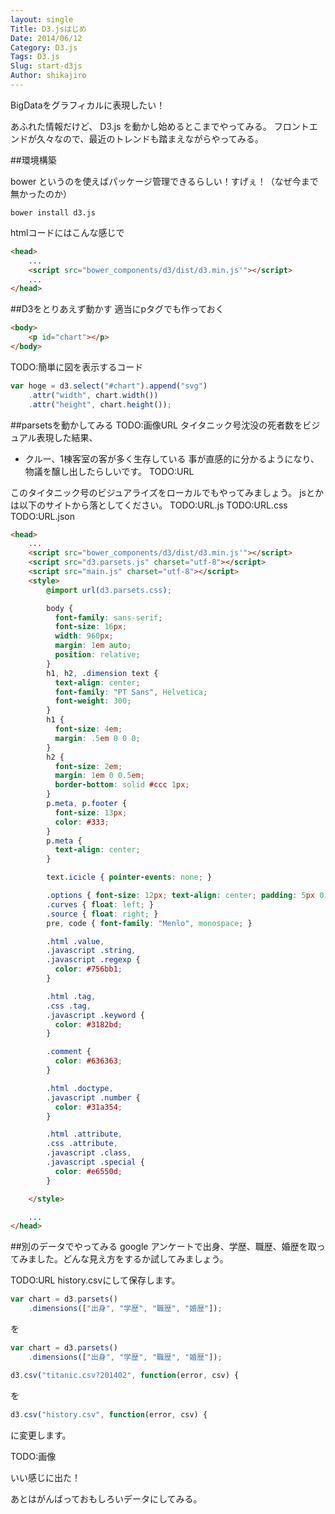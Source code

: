 ```yaml
---
layout: single
Title: D3.jsはじめ
Date: 2014/06/12
Category: D3.js
Tags: D3.js
Slug: start-d3js
Author: shikajiro
---
```

BigDataをグラフィカルに表現したい！

あふれた情報だけど、 D3.js を動かし始めるとこまでやってみる。
フロントエンドが久々なので、最近のトレンドも踏まえながらやってみる。

##環境構築

bower というのを使えばパッケージ管理できるらしい！すげぇ！（なぜ今まで無かったのか）

```
bower install d3.js
```

htmlコードにはこんな感じで
```html
<head>
    ...
    <script src="bower_components/d3/dist/d3.min.js'"></script>
    ...
</head>

```

##D3をとりあえず動かす
適当にpタグでも作っておく
```html
<body>
    <p id="chart"></p>
</body>
```

TODO:簡単に図を表示するコード
```js
var hoge = d3.select("#chart").append("svg")
    .attr("width", chart.width())
    .attr("height", chart.height());

```

##parsetsを動かしてみる
TODO:画像URL
タイタニック号沈没の死者数をビジュアル表現した結果、
- クルー、1棟客室の客が多く生存している
事が直感的に分かるようになり、物議を醸し出したらしいです。
TODO:URL

このタイタニック号のビジュアライズをローカルでもやってみましょう。
jsとかは以下のサイトから落としてください。
TODO:URL.js
TODO:URL.css
TODO:URL.json

```html
<head>
    ...
    <script src="bower_components/d3/dist/d3.min.js'"></script>
    <script src="d3.parsets.js" charset="utf-8"></script>
    <script src="main.js" charset="utf-8"></script>
    <style>
        @import url(d3.parsets.css);

        body {
          font-family: sans-serif;
          font-size: 16px;
          width: 960px;
          margin: 1em auto;
          position: relative;
        }
        h1, h2, .dimension text {
          text-align: center;
          font-family: "PT Sans", Helvetica;
          font-weight: 300;
        }
        h1 {
          font-size: 4em;
          margin: .5em 0 0 0;
        }
        h2 {
          font-size: 2em;
          margin: 1em 0 0.5em;
          border-bottom: solid #ccc 1px;
        }
        p.meta, p.footer {
          font-size: 13px;
          color: #333;
        }
        p.meta {
          text-align: center;
        }

        text.icicle { pointer-events: none; }

        .options { font-size: 12px; text-align: center; padding: 5px 0; }
        .curves { float: left; }
        .source { float: right; }
        pre, code { font-family: "Menlo", monospace; }

        .html .value,
        .javascript .string,
        .javascript .regexp {
          color: #756bb1;
        }

        .html .tag,
        .css .tag,
        .javascript .keyword {
          color: #3182bd;
        }

        .comment {
          color: #636363;
        }

        .html .doctype,
        .javascript .number {
          color: #31a354;
        }

        .html .attribute,
        .css .attribute,
        .javascript .class,
        .javascript .special {
          color: #e6550d;
        }

    </style>

    ...
</head>

```

##別のデータでやってみる
google アンケートで出身、学歴、職歴、婚歴を取ってみました。どんな見え方をするか試してみましょう。

TODO:URL
history.csvにして保存します。

```js
var chart = d3.parsets()
    .dimensions(["出身", "学歴", "職歴", "婚歴"]);
```
を
```js
var chart = d3.parsets()
    .dimensions(["出身", "学歴", "職歴", "婚歴"]);
```

```js
d3.csv("titanic.csv?201402", function(error, csv) {
```
を
```js
d3.csv("history.csv", function(error, csv) {
```
に変更します。

TODO:画像

いい感じに出た！

あとはがんばっておもしろいデータにしてみる。
